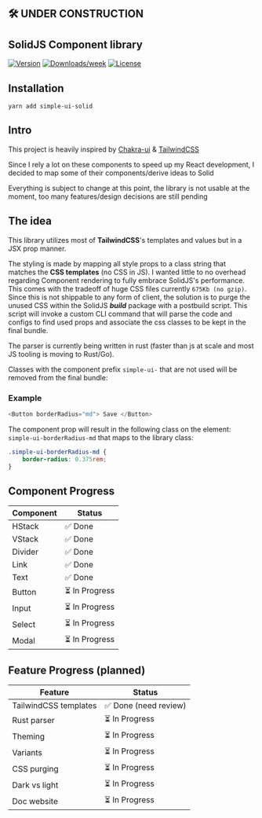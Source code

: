## 🛠 UNDER CONSTRUCTION

## SolidJS Component library

[![Version](https://img.shields.io/npm/v/simple-ui-solid.svg)](https://npmjs.org/package/simple-ui-solid)
[![Downloads/week](https://img.shields.io/npm/dw/simple-ui-solid.svg)](https://npmjs.org/package/simple-ui-solid)
[![License](https://img.shields.io/npm/l/simple-ui-solid.svg)](https://github.com/lpturmel/simple-ui-solid/blob/master/package.json)

## Installation

`yarn add simple-ui-solid`

## Intro

This project is heavily inspired by [Chakra-ui](https://github.com/chakra-ui/chakra-ui) & [TailwindCSS](https://github.com/tailwindlabs/tailwindcss)

Since I rely a lot on these components to speed up my React development, I decided to map some of their components/derive ideas to Solid

Everything is subject to change at this point, the library is not usable at the moment, too many features/design decisions are still pending

## The idea

This library utilizes most of **TailwindCSS**'s templates and values but in a JSX prop manner.

The styling is made by mapping all style props to a class string that matches the **CSS templates** (no CSS in JS). I wanted little to no overhead regarding Component rendering to fully embrace SolidJS's performance. This comes with the tradeoff of huge CSS files currently `675Kb (no gzip)`. Since this is not shippable to any form of client, the solution is to purge the unused CSS within the SolidJS **_build_** package with a postbuild script. This script will invoke a custom CLI command that will parse the code and configs to find used props and associate the css classes to be kept in the final bundle.

The parser is currently being written in rust (faster than js at scale and most JS tooling is moving to Rust/Go).

Classes with the component prefix `simple-ui-` that are not used will be removed from the final bundle:

### Example

```js
<Button borderRadius="md"> Save </Button>
```
The component prop will result in the following class on the element: `simple-ui-borderRadius-md` that maps to the library class:

```CSS
.simple-ui-borderRadius-md {
	border-radius: 0.375rem;
}
```

## Component Progress

| Component | Status         |
| --------- | -------------- |
| HStack    | ✅ Done        |
| VStack    | ✅ Done        |
| Divider   | ✅ Done        |
| Link      | ✅ Done        |
| Text      | ✅ Done        |
| Button    | ⏳ In Progress |
| Input     | ⏳ In Progress |
| Select    | ⏳ In Progress |
| Modal     | ⏳ In Progress |

## Feature Progress (planned)

| Feature               | Status                |
| --------------------- | --------------------- |
| TailwindCSS templates | ✅ Done (need review) |
| Rust parser           | ⏳ In Progress        |
| Theming               | ⏳ In Progress        |
| Variants              | ⏳ In Progress        |
| CSS purging           | ⏳ In Progress        |
| Dark vs light         | ⏳ In Progress        |
| Doc website           | ⏳ In Progress        |
